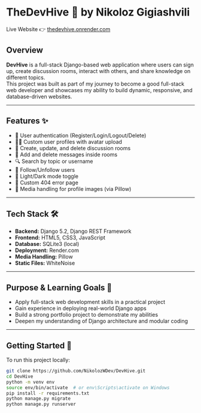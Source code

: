 # TheDevHive 🐝 by Nikoloz Gigiashvili

Live Website 👉 [thedevhive.onrender.com](https://thedevhive.onrender.com)

## Overview

**DevHive** is a full-stack Django-based web application where users can sign up, create discussion rooms, interact with others, and share knowledge on different topics.  
This project was built as part of my journey to become a good full-stack web developer and showcases my ability to build dynamic, responsive, and database-driven websites.

---

## Features ✨

- 🔐 User authentication (Register/Login/Logout/Delete)
- 🧑‍💼 Custom user profiles with avatar upload
- 🧵 Create, update, and delete discussion rooms
- 💬 Add and delete messages inside rooms
- 🔍 Search by topic or username
- 🧭 Follow/Unfollow users
- 🌙 Light/Dark mode toggle
- 📄 Custom 404 error page
- 📸 Media handling for profile images (via Pillow)

---

## Tech Stack 🛠️

- **Backend:** Django 5.2, Django REST Framework  
- **Frontend:** HTML5, CSS3, JavaScript
- **Database:** SQLite3 (local)  
- **Deployment:** Render.com  
- **Media Handling:** Pillow  
- **Static Files:** WhiteNoise  

---

## Purpose & Learning Goals 🎯

- Apply full-stack web development skills in a practical project
- Gain experience in deploying real-world Django apps
- Build a strong portfolio project to demonstrate my abilities
- Deepen my understanding of Django architecture and modular coding

---

## Getting Started 🚀

To run this project locally:

```bash
git clone https://github.com/NikolozWDev/DevHive.git
cd DevHive
python -m venv env
source env/bin/activate  # or env\Scripts\activate on Windows
pip install -r requirements.txt
python manage.py migrate
python manage.py runserver
